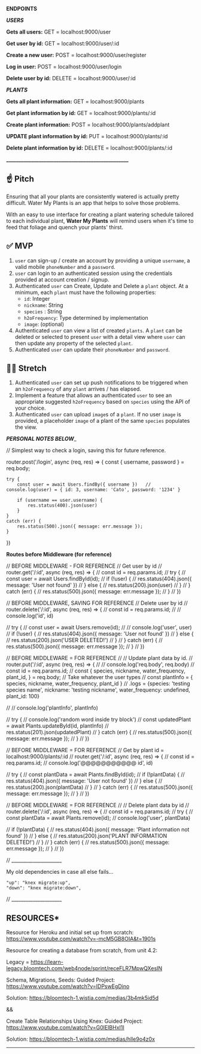 **ENDPOINTS** 

**___USERS___**


**Gets all users:**
GET = localhost:9000/user

**Get user by id:**
GET = localhost:9000/user/:id

**Create a new user:**
POST = localhost:9000/user/register

**Log in user:**
POST = localhost:9000/user/login

**Delete user by id:**
DELETE = localhost:9000/user/:id


**___PLANTS___**

**Gets all plant information:**
GET = localhost:9000/plants

**Get plant information by id:**
GET = localhost:9000/plants/:id

**Create plant information:**
POST = localhost:9000/plants/addplant

**UPDATE plant information by id:**
PUT = localhost:9000/plants/:id

**Delete plant information by id:**
DELETE = localhost:9000/plants/:id



**_________________________________________________**





## ☝️ **Pitch**

Ensuring that all your plants are consistently watered is actually pretty difficult. Water My Plants is an app that helps to solve those problems. 

With an easy to use interface for creating a plant watering schedule tailored to each individual plant, **Water My Plants** will remind users when it's time to feed that foliage and quench your plants' thirst.


## ✅  **MVP**

1. `user` can sign-up / create an account by providing a unique `username`, a valid mobile `phoneNumber` and a `password`. 
2. `user` can login to an authenticated session using the credentials provided at account creation / signup.
3. Authenticated `user` can Create, Update and Delete a `plant` object. At a minimum, each `plant` must have the following properties: 
    - `id`: Integer
    - `nickname`: String
    - `species` : String
    - `h2oFrequency`: Type determined by implementation
    - `image`: (optional)
4. Authenticated `user` can view a list of created `plants`.  A `plant` can be deleted or selected to present `user` with a detail view where `user` can then update any property of the selected `plant`. 
5. Authenticated `user` can update their `phoneNumber` and `password`.



## 🏃‍♀️ **Stretch**
1. Authenticated `user` can set up push notifications to be triggered when an `h2oFrequency` of any `plant` arrives / has elapsed. 
2. Implement a feature that allows an authenticated `user` to see an appropriate suggested `h2oFrequency` based on `species` using the API of your choice. 
3. Authenticated `user` can upload `image`s of a `plant`. If no user `image` is provided, a placeholder `image` of a plant of the same `species` populates the view.






_______________PERSONAL NOTES BELOW________________


// Simplest way to check a login, saving this for future reference.

router.post('/login', async (req, res) => {
    const { username, password } = req.body;


    try {
        const user = await Users.findBy({ username })   // console.log(user) = { id: 3, username: 'Cato', password: '1234' }

        if (username == user.username) {
            res.status(400).json(user)
        }
    }
    catch (err) {
        res.status(500).json({ message: err.message });
    }
})


__Routes before Middleware (for reference)__

// BEFORE MIDDLEWARE - FOR REFERENCE
// Get user by id
// router.get('/:id', async (req, res) => {
//     const id = req.params.id;
//     try {
//         const user = await Users.findById(id);
//         if (!user) {
//             res.status(404).json({ message: 'User not found' })
//         } else {
//             res.status(200).json(user)
//         }
//     } catch (err) {
//         res.status(500).json({ message: err.message });
//     }
// })



// BEFORE MIDDLEWARE, SAVING FOR REFERENCE
// Delete user by id
// router.delete('/:id', async (req, res) => {
//     const id = req.params.id;
//     // console.log('id', id)

//     try {
//         const user = await Users.remove(id);
//         // console.log('user', user)
//         if (!user) {
//             res.status(404).json({ message: 'User not found' })
//         } else {
//             res.status(200).json('USER DELETED!')
//         }
//     } catch (err) {
//         res.status(500).json({ message: err.message });
//     }
// })





// BEFORE MIDDLEWARE = FOR REFERENCE
// // Update plant data by id.
// router.put('/:id', async (req, res) => {
//     // console.log('req.body', req.body)
//     const id = req.params.id;
//     const { species, nickname, water_frequency, plant_id, } = req.body;    // Take whatever the user types
//     const plantInfo = { species, nickname, water_frequency, plant_id }    // .logs = {species: 'testing species name', nickname: 'testing nickname', water_frequency: undefined, plant_id: 100}

//     // console.log('plantInfo', plantInfo)

//     try {
//         console.log('random word inside try block')
//         const updatedPlant = await Plants.updateById(id, plantInfo)
//         res.status(201).json(updatedPlant)
//     } catch (err) {
//         res.status(500).json({ message: err.message });
//     }
// })


// BEFORE MIDDLEWARE = FOR REFERENCE
// Get by plant id = localhost:9000/plants/:id
// router.get('/:id', async (req, res) => {
//     const id = req.params.id;
//     console.log('@@@@@@@@@@@ id', id)

//     try {
//         const plantData = await Plants.findById(id);
//         if (!plantData) {
//             res.status(404).json({ message: 'User not found' })
//         } else {
//             res.status(200).json(plantData)
//         }
//     } catch (err) {
//         res.status(500).json({ message: err.message });
//     }
// })



// BEFORE MIDDLEWARE = FOR REFERENCE
// // Delete plant data by id
// router.delete('/:id', async (req, res) => {
//     const id = req.params.id;
//     try {
//         const plantData = await Plants.remove(id);
//         console.log('user', plantData)

//         if (!plantData) {
//             res.status(404).json({ message: 'Plant information not found' })
//         } else {
//             res.status(200).json('PLANT INFORMATION DELETED!')
//         }
//     } catch (err) {
//         res.status(500).json({ message: err.message });
//     }
// })










// _____________________

My old dependencies in case all else fails...

    "up": "knex migrate:up",
    "down": "knex migrate:down",
    
    
// _____________________
    
## **RESOURCES***

Resource for Heroku and initial set up from scratch: https://www.youtube.com/watch?v=-mcM5GB8OIA&t=1901s

Resource for creating a database from scratch, from unit 4.2: 

Legacy = https://learn-legacy.bloomtech.com/web4node/sprint/receFLR7MpwQXesIN

Schema, Migrations, Seeds:
Guided Project: https://www.youtube.com/watch?v=IDPswEgDino

Solution: https://bloomtech-1.wistia.com/medias/3b4mk5id5d

&&

Create Table Relationships Using Knex:
Guided Project: https://www.youtube.com/watch?v=G0lEIBHxI1I 

Solution: https://bloomtech-1.wistia.com/medias/hlle9o4z0x






-----------------------------------------------------------------------------------
